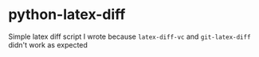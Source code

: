 # python-latex-diff
Simple latex diff script I wrote because `latex-diff-vc` and `git-latex-diff` didn't work as expected
